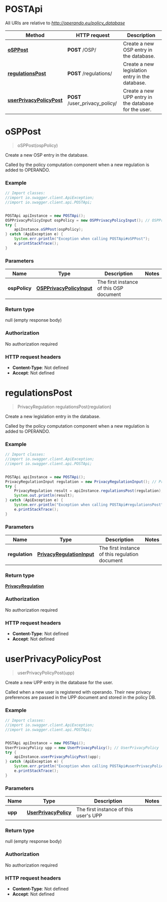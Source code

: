 # POSTApi

All URIs are relative to *http://operando.eu/policy_database*

Method | HTTP request | Description
------------- | ------------- | -------------
[**oSPPost**](POSTApi.md#oSPPost) | **POST** /OSP/ | Create a new OSP entry in the database.
[**regulationsPost**](POSTApi.md#regulationsPost) | **POST** /regulations/ | Create a new legislation entry in the database.
[**userPrivacyPolicyPost**](POSTApi.md#userPrivacyPolicyPost) | **POST** /user_privacy_policy/ | Create a new UPP entry in the database for the user.


<a name="oSPPost"></a>
# **oSPPost**
> oSPPost(ospPolicy)

Create a new OSP entry in the database.

Called by the policy computation component when a new regulation is added to OPERANDO. 

### Example
```java
// Import classes:
//import io.swagger.client.ApiException;
//import io.swagger.client.api.POSTApi;


POSTApi apiInstance = new POSTApi();
OSPPrivacyPolicyInput ospPolicy = new OSPPrivacyPolicyInput(); // OSPPrivacyPolicyInput | The first instance of this OSP document
try {
    apiInstance.oSPPost(ospPolicy);
} catch (ApiException e) {
    System.err.println("Exception when calling POSTApi#oSPPost");
    e.printStackTrace();
}
```

### Parameters

Name | Type | Description  | Notes
------------- | ------------- | ------------- | -------------
 **ospPolicy** | [**OSPPrivacyPolicyInput**](OSPPrivacyPolicyInput.md)| The first instance of this OSP document |

### Return type

null (empty response body)

### Authorization

No authorization required

### HTTP request headers

 - **Content-Type**: Not defined
 - **Accept**: Not defined

<a name="regulationsPost"></a>
# **regulationsPost**
> PrivacyRegulation regulationsPost(regulation)

Create a new legislation entry in the database.

Called by the policy computation component when a new regulation is added to OPERANDO. 

### Example
```java
// Import classes:
//import io.swagger.client.ApiException;
//import io.swagger.client.api.POSTApi;


POSTApi apiInstance = new POSTApi();
PrivacyRegulationInput regulation = new PrivacyRegulationInput(); // PrivacyRegulationInput | The first instance of this regulation document
try {
    PrivacyRegulation result = apiInstance.regulationsPost(regulation);
    System.out.println(result);
} catch (ApiException e) {
    System.err.println("Exception when calling POSTApi#regulationsPost");
    e.printStackTrace();
}
```

### Parameters

Name | Type | Description  | Notes
------------- | ------------- | ------------- | -------------
 **regulation** | [**PrivacyRegulationInput**](PrivacyRegulationInput.md)| The first instance of this regulation document |

### Return type

[**PrivacyRegulation**](PrivacyRegulation.md)

### Authorization

No authorization required

### HTTP request headers

 - **Content-Type**: Not defined
 - **Accept**: Not defined

<a name="userPrivacyPolicyPost"></a>
# **userPrivacyPolicyPost**
> userPrivacyPolicyPost(upp)

Create a new UPP entry in the database for the user.

Called when a new user is registered with operando. Their new privacy preferences are passed in the UPP document and stored in the policy DB. 

### Example
```java
// Import classes:
//import io.swagger.client.ApiException;
//import io.swagger.client.api.POSTApi;


POSTApi apiInstance = new POSTApi();
UserPrivacyPolicy upp = new UserPrivacyPolicy(); // UserPrivacyPolicy | The first instance of this user's UPP
try {
    apiInstance.userPrivacyPolicyPost(upp);
} catch (ApiException e) {
    System.err.println("Exception when calling POSTApi#userPrivacyPolicyPost");
    e.printStackTrace();
}
```

### Parameters

Name | Type | Description  | Notes
------------- | ------------- | ------------- | -------------
 **upp** | [**UserPrivacyPolicy**](UserPrivacyPolicy.md)| The first instance of this user&#39;s UPP |

### Return type

null (empty response body)

### Authorization

No authorization required

### HTTP request headers

 - **Content-Type**: Not defined
 - **Accept**: Not defined

